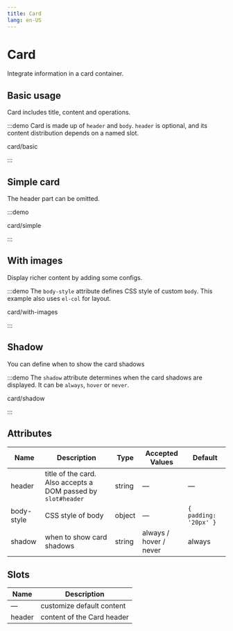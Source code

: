 ```yaml
---
title: Card
lang: en-US
---
```


# Card

Integrate information in a card container.

## Basic usage

Card includes title, content and operations.

:::demo Card is made up of `header` and `body`. `header` is optional, and its content distribution depends on a named slot.

card/basic

:::

## Simple card

The header part can be omitted.

:::demo

card/simple

:::

## With images

Display richer content by adding some configs.

:::demo The `body-style` attribute defines CSS style of custom `body`. This example also uses `el-col` for layout.

card/with-images

:::

## Shadow

You can define when to show the card shadows

:::demo The `shadow` attribute determines when the card shadows are displayed. It can be `always`, `hover` or `never`.

card/shadow

:::

## Attributes

| Name       | Description                                                   | Type   | Accepted Values        | Default               |
| ---------- | ------------------------------------------------------------- | ------ | ---------------------- | --------------------- |
| header     | title of the card. Also accepts a DOM passed by `slot#header` | string | —                      | —                     |
| body-style | CSS style of body                                             | object | —                      | `{ padding: '20px' }` |
| shadow     | when to show card shadows                                     | string | always / hover / never | always                |

## Slots

| Name   | Description                |
| ------ | -------------------------- |
| —      | customize default content  |
| header | content of the Card header |
